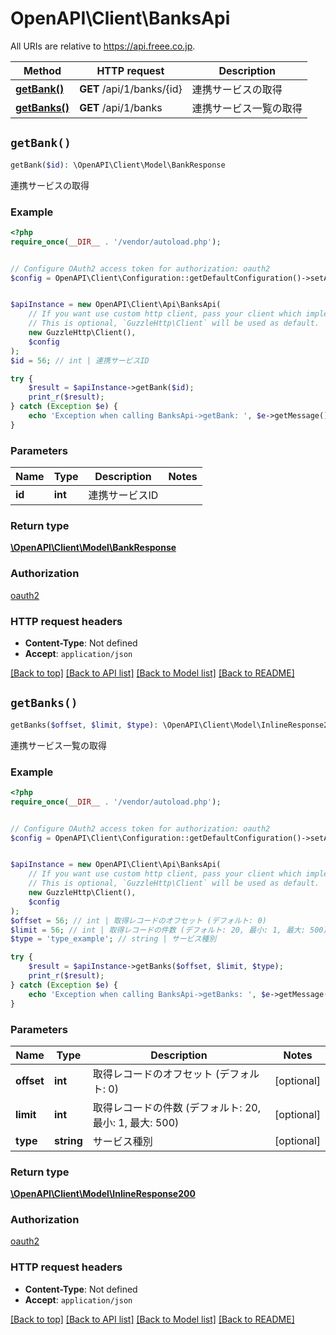 # OpenAPI\Client\BanksApi

All URIs are relative to https://api.freee.co.jp.

Method | HTTP request | Description
------------- | ------------- | -------------
[**getBank()**](BanksApi.md#getBank) | **GET** /api/1/banks/{id} | 連携サービスの取得
[**getBanks()**](BanksApi.md#getBanks) | **GET** /api/1/banks | 連携サービス一覧の取得


## `getBank()`

```php
getBank($id): \OpenAPI\Client\Model\BankResponse
```

連携サービスの取得

### Example

```php
<?php
require_once(__DIR__ . '/vendor/autoload.php');


// Configure OAuth2 access token for authorization: oauth2
$config = OpenAPI\Client\Configuration::getDefaultConfiguration()->setAccessToken('YOUR_ACCESS_TOKEN');


$apiInstance = new OpenAPI\Client\Api\BanksApi(
    // If you want use custom http client, pass your client which implements `GuzzleHttp\ClientInterface`.
    // This is optional, `GuzzleHttp\Client` will be used as default.
    new GuzzleHttp\Client(),
    $config
);
$id = 56; // int | 連携サービスID

try {
    $result = $apiInstance->getBank($id);
    print_r($result);
} catch (Exception $e) {
    echo 'Exception when calling BanksApi->getBank: ', $e->getMessage(), PHP_EOL;
}
```

### Parameters

Name | Type | Description  | Notes
------------- | ------------- | ------------- | -------------
 **id** | **int**| 連携サービスID |

### Return type

[**\OpenAPI\Client\Model\BankResponse**](../Model/BankResponse.md)

### Authorization

[oauth2](../../README.md#oauth2)

### HTTP request headers

- **Content-Type**: Not defined
- **Accept**: `application/json`

[[Back to top]](#) [[Back to API list]](../../README.md#endpoints)
[[Back to Model list]](../../README.md#models)
[[Back to README]](../../README.md)

## `getBanks()`

```php
getBanks($offset, $limit, $type): \OpenAPI\Client\Model\InlineResponse200
```

連携サービス一覧の取得

### Example

```php
<?php
require_once(__DIR__ . '/vendor/autoload.php');


// Configure OAuth2 access token for authorization: oauth2
$config = OpenAPI\Client\Configuration::getDefaultConfiguration()->setAccessToken('YOUR_ACCESS_TOKEN');


$apiInstance = new OpenAPI\Client\Api\BanksApi(
    // If you want use custom http client, pass your client which implements `GuzzleHttp\ClientInterface`.
    // This is optional, `GuzzleHttp\Client` will be used as default.
    new GuzzleHttp\Client(),
    $config
);
$offset = 56; // int | 取得レコードのオフセット (デフォルト: 0)
$limit = 56; // int | 取得レコードの件数 (デフォルト: 20, 最小: 1, 最大: 500)
$type = 'type_example'; // string | サービス種別

try {
    $result = $apiInstance->getBanks($offset, $limit, $type);
    print_r($result);
} catch (Exception $e) {
    echo 'Exception when calling BanksApi->getBanks: ', $e->getMessage(), PHP_EOL;
}
```

### Parameters

Name | Type | Description  | Notes
------------- | ------------- | ------------- | -------------
 **offset** | **int**| 取得レコードのオフセット (デフォルト: 0) | [optional]
 **limit** | **int**| 取得レコードの件数 (デフォルト: 20, 最小: 1, 最大: 500) | [optional]
 **type** | **string**| サービス種別 | [optional]

### Return type

[**\OpenAPI\Client\Model\InlineResponse200**](../Model/InlineResponse200.md)

### Authorization

[oauth2](../../README.md#oauth2)

### HTTP request headers

- **Content-Type**: Not defined
- **Accept**: `application/json`

[[Back to top]](#) [[Back to API list]](../../README.md#endpoints)
[[Back to Model list]](../../README.md#models)
[[Back to README]](../../README.md)
